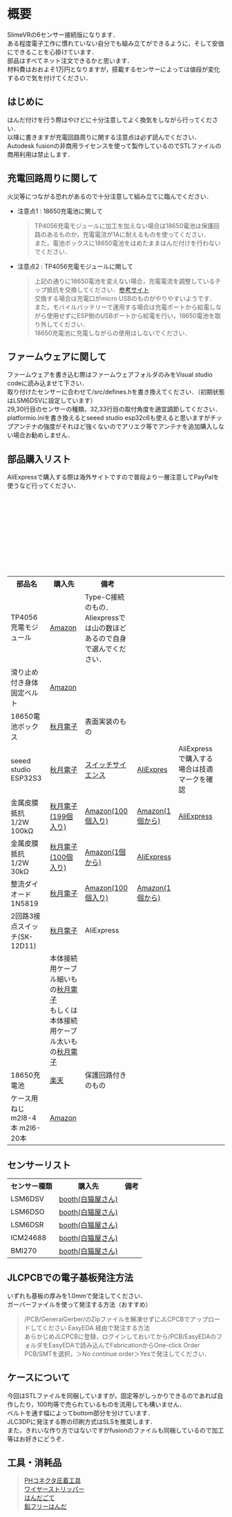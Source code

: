 # 概要
SlimeVRの6センサー接続版になります．<br>
ある程度電子工作に慣れていない自分でも組み立てができるように，そして安価にできることを心掛けています．<br>
部品はすべてネット注文できるかと思います．<br>
材料費はおおよそ1万円となりますが，搭載するセンサーによっては値段が変化するので気を付けてください．

## はじめに
はんだ付けを行う際はやけどに十分注意してよく換気をしながら行ってください．<br>
以降に書きますが充電回路周りに関する注意点は必ず読んでください．<br>
Autodesk fusionの非商用ライセンスを使って製作しているのでSTLファイルの商用利用は禁止します．<br>

## 充電回路周りに関して
火災等につながる恐れがあるので十分注意して組み立てに臨んでください．
* 注意点1 : 18650充電池に関して
  > TP4056充電モジュールに加工を加えない場合は18650電池は保護回路のあるものか，充電電流が1Aに耐えるものを使ってください．<br>
  > また，電池ボックスに18650電池をはめたままはんだ付けを行わないでください．
* 注意点2 : TP4056充電モジュールに関して
  > 上記の通りに18650電池を変えない場合，充電電流を調整しているチップ抵抗を交換してください．[参考サイト](https://labo.mycabin.net/electronics-programming/1304/)<br>
  > 交換する場合は充電口がmicro USBのものがやりやすいようです．<br>
  > また，モバイルバッテリーで運用する場合は充電ポートから給電しながら使用せずにESP側のUSBポートから給電を行い，18650電池を取り外してください．<br>
  > 18650充電池に充電しながらの使用はしないでください．

## ファームウェアに関して
ファームウェアを書き込む際はファームウェアフォルダのみをVisual studio codeに読み込ませて下さい．<br>
取り付けたセンサーに合わせて/src/defines.hを書き換えてください．（初期状態はLSM6DSVに設定しています）<br>
29,30行目のセンサーの種類，32,33行目の取付角度を適宜調節してください．<br>
platformio.iniを書き換えるとseeed studio esp32c6も使えると思いますがチップアンテナの強度がそれほど強くないのでアリエク等でアンテナを追加購入しない場合お勧めしません．<br>

## 部品購入リスト
AliExpressで購入する際は海外サイトですので普段より一層注意してPayPalを使うなど行ってください．
<table>
  <tr>
    <th>部品名</th>
    <th>購入先</th>
    <th>備考</th>
  </tr>

  <tr>
    <td>TP4056充電モジュール</td>
    <td><a href="https://amzn.asia/d/jdhtNvE" target="_blank">Amazon</a></td>
    <td>Type-C接続のもの．<br>Aliexpressでは山の数ほどあるので自身で選んでください．</td>
  </tr>
  <tr>
    <td>滑り止め付き身体固定ベルト</td>
    <td><a href="https://amzn.asia/d/c1qFxLP" target="_blank">Amazon</a></td>
    <td></td>
  </tr>
  <tr>
    <td>18650電池ボックス</td>
    <td><a href="https://akizukidenshi.com/catalog/g/g129374/" target="_blank">秋月電子</a></td>
    <td>表面実装のもの</td>
  </tr>
  <tr>
    <td>seeed studio ESP32S3</td>
    <td><a href="https://akizukidenshi.com/catalog/g/g118078/" target="_blank">秋月電子</a></td><br>
    <td><a href="https://ssci.to/8968" target="_blank">スイッチサイエンス</a></td><br>
    <td><a href="https://ja.aliexpress.com/item/1005004788285643.html" target="_blank">AliExpres</a></td>
    <td>AliExpressで購入する場合は技適マークを確認</td>
  </tr>
  <tr>
    <td>金属皮膜抵抗 1/2W 100kΩ</td>
    <td><a href="https://akizukidenshi.com/catalog/g/g116656/" target="_blank">秋月電子(199個入り)</a></td><br>
    <td><a href="https://amzn.asia/d/145EU7i" target="_blank">Amazon(100個入り)</a></td><br>
    <td><a href="https://amzn.asia/d/buKsb9Y" target="_blank">Amazon(1個から)</a></td><br>
    <td><a href="https://ja.aliexpress.com/item/1005005466858774.html" target="_blank">AliExpress</a></td>
    <td></td>
  </tr>
  <tr>
    <td>金属皮膜抵抗 1/2W 30kΩ</td>
    <td><a href="https://akizukidenshi.com/catalog/g/g116650/" target="_blank">秋月電子(100個入り)</a></td><br>
    <td><a href="https://amzn.asia/d/28bEFrl" target="_blank">Amazon(1個から)</a></td><br>
    <td><a href="https://ja.aliexpress.com/item/1005005466858774.html" target="_blank">AliExpress</a></td>
    <td></td>
  </tr>
  <tr>
    <td>整流ダイオード 1N5819</td>
    <td><a href="https://akizukidenshi.com/catalog/g/g117244/" target="_blank">秋月電子</a></td><br>
    <td><a href="https://amzn.asia/d/dgEWyhH" target="_blank">Amazon(100個入り)</a></td><br>
    <td><a href="https://amzn.asia/d/deLb5V1" target="_blank">Amazon(1個から)</a></td><br>
    <td><a href="" target="_blank"></a></td>
    <td></td>
  </tr>
  <tr>
    <td>2回路3接点スイッチ(SK-12D11)</td>
    <td><a href="https://akizukidenshi.com/catalog/g/g115703/" target="_blank">秋月電子</a></td>
    <td><a href="https://ja.aliexpress.com/item/1005007876765927.html" target="_blank"></a>AliExpress</td>
    <td></td>
  </tr>
  <tr>
    <td></td>
    <td>本体接続用ケーブル細いもの<a href="https://akizukidenshi.com/catalog/g/g111091/" target="_blank">秋月電子</a><br>
        もしくは<br>
        本体接続用ケーブル太いもの<a href="https://akizukidenshi.com/catalog/g/g111611/" target="_blank">秋月電子</a>
    </td>
    <td></td>
  </tr>
  <tr>
    <td>18650充電池</td>
    <td><a href="https://item.rakuten.co.jp/3rwebshop/3r-ev18650/" target="_blank">楽天</a></td>
    <td>保護回路付きのもの</td>
  </tr>
  <tr>
    <td>ケース用ねじm2l8-4本 m2l6-20本</td>
    <td><a href="https://amzn.asia/d/12LWxDU" target="_blank">Amazon</a></td>
    <td></td>
  </tr>
</table>

## センサーリスト
<table>
  <tr>
    <th>センサー種類</th>
    <th>購入先</th>
    <th>備考</th>
  </tr>
  <tr>
    <td>LSM6DSV</td>
    <td><a href="https://shironekya.booth.pm/items/5606882" target="_blank">booth(白猫屋さん)</a></td>
    <td></td>
  </tr>
  <tr>
    <td>LSM6DSO</td>
    <td><a href="https://shironekya.booth.pm/items/6048000" target="_blank">booth(白猫屋さん)</a></td>
    <td></td>
  </tr>
  <tr>
    <td>LSM6DSR</td>
    <td><a href="https://shironekya.booth.pm/items/6098975" target="_blank">booth(白猫屋さん)</a></td>
    <td></td>
  </tr>
  <tr>
    <td>ICM24688</td>
    <td><a href="https://shironekya.booth.pm/items/6053051" target="_blank">booth(白猫屋さん)</a></td>
    <td></td>
  </tr>
  <tr>
    <td>BMI270</td>
    <td><a href="https://shironekya.booth.pm/items/5605683" target="_blank">booth(白猫屋さん)</a></td>
    <td></td>
  </tr>
</table>

## JLCPCBでの電子基板発注方法
いずれも基板の厚みを1.0mmで発注してください．<br>
ガーバーファイルを使って発注する方法（おすすめ）<br>
  > /PCB/GeneralGerber/のZipファイルを解凍せずにJLCPCBでアップロードしてください
EasyEDA 経由で発注する方法<br>
  > あらかじめJLCPCBに登録，ログインしておいてから/PCB/EasyEDAのフォルダをEasyEDAで読み込んでFabricationからOne-click Order PCB/SMTを選択，＞No continue order＞Yesで発注してください．

## ケースについて
今回はSTLファイルを同梱していますが，固定等がしっかりできるのであれば自作したり，100均等で売られているものを流用しても構いません．<br>
ベルトを通す幅によってbottom部分を分けています．<br>
JLC3DPに発注する際の印刷方式はSLSを推奨します．<br>
また，きれいな作り方ではないですがfusionのファイルも同梱しているので加工等はお好きにどうぞ．<br>

## 工具・消耗品
> [PHコネクタ圧着工具](https://amzn.asia/d/fIVv21o)<br>
> [ワイヤーストリッパー](https://akizukidenshi.com/catalog/g/g129524/)<br>
> [はんだごて](https://amzn.asia/d/cYUjaue)<br>
> [鉛フリーはんだ](https://akizukidenshi.com/catalog/g/g129524/)<br>
